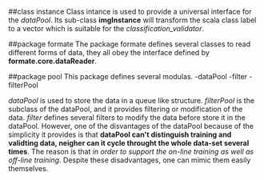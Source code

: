 ##class instance
Class intance is used to provide a universal interface for the _dataPool_. Its sub-class __imgInstance__ will transform the scala class label to a vector which is suitable for the _classification_validator_.

##package formate
The package formate defines several classes to read different forms of data, they all obey the interface defined by __formate.core.dataReader__.

##package pool
This package defines several modulas.
-dataPool
-filter
-filterPool

_dataPool_ is used to store the data in a queue like structure.
_filterPool_ is the subclass of the dataPool, and it provides filtering or modification of the data.
_filter_ defines several filters to modify the data before store it in the dataPool.
However, one of the disvantages of the dataPool because of the simplicity it provides is that __dataPool can't distinguish training and validting data, neigher can it cycle throught the whole data-set several times__. The reason is that _in order to support the on-line training as well as off-line training_. Despite these disadvantages, one can mimic them easily themselves.
